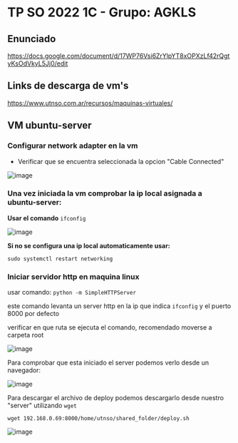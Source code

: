 # TP SO 2022 1C - Grupo: AGKLS

## Enunciado 

https://docs.google.com/document/d/17WP76Vsi6ZrYlpYT8xOPXzLf42rQgtyKsOdVkyL5Jj0/edit

## Links de descarga de vm's

https://www.utnso.com.ar/recursos/maquinas-virtuales/

## VM ubuntu-server

### Configurar network adapter en la vm

- Verificar que se encuentra seleccionada la opcion "Cable Connected"

![image](https://user-images.githubusercontent.com/62452207/181865772-c5fca0cc-d5cf-45e2-a120-b103bf49cdf7.png)

### Una vez iniciada la vm comprobar la ip local asignada a ubuntu-server:

**Usar el comando** `ifconfig`

![image](https://user-images.githubusercontent.com/62452207/181865973-ed7442f3-d4de-4601-9e8f-297a115b7e61.png)

**Si no se configura una ip local automaticamente usar:**

`sudo systemctl restart networking`

### Iniciar servidor http en maquina linux 

usar comando: `python -m SimpleHTTPServer`

este comando levanta un server http en la ip que indica `ifconfig` y el puerto 8000 por defecto

verificar en que ruta se ejecuta el comando, recomendado moverse a carpeta root

![image](https://user-images.githubusercontent.com/62452207/181870733-9f381f8f-6629-4827-8845-6e74048fd245.png)

Para comprobar que esta iniciado el server podemos verlo desde un navegador: 

![image](https://user-images.githubusercontent.com/62452207/181870711-18651211-1e46-439a-8a62-66981ade3926.png)

Para descargar el archivo de deploy podemos descargarlo desde nuestro "server" utilizando `wget`

`wget 192.168.0.69:8000/home/utnso/shared_folder/deploy.sh`

![image](https://user-images.githubusercontent.com/62452207/181871380-ccc733fe-ea32-45ed-8be7-422c57cb7efb.png)
